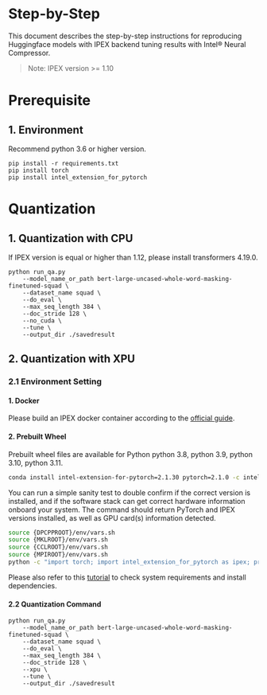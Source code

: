 Step-by-Step
============
This document describes the step-by-step instructions for reproducing Huggingface models with IPEX backend tuning results with Intel® Neural Compressor.
> Note: IPEX version >= 1.10

# Prerequisite

## 1. Environment
Recommend python 3.6 or higher version.
```shell
pip install -r requirements.txt
pip install torch
pip install intel_extension_for_pytorch
```

# Quantization

## 1. Quantization with CPU
If IPEX version is equal or higher than 1.12, please install transformers 4.19.0.
```shell
python run_qa.py 
    --model_name_or_path bert-large-uncased-whole-word-masking-finetuned-squad \
    --dataset_name squad \
    --do_eval \
    --max_seq_length 384 \
    --doc_stride 128 \
    --no_cuda \
    --tune \
    --output_dir ./savedresult
```

## 2. Quantization with XPU
### 2.1 Environment Setting
#### 1. Docker
Please build an IPEX docker container according to the [official guide](https://intel.github.io/intel-extension-for-pytorch/index.html#installation?platform=gpu&version=v2.1.30%2bxpu&os=linux%2fwsl2&package=docker).
#### 2. Prebuilt Wheel
Prebuilt wheel files are available for Python python 3.8, python 3.9, python 3.10, python 3.11.
```bash
conda install intel-extension-for-pytorch=2.1.30 pytorch=2.1.0 -c intel -c conda-forge
```
You can run a simple sanity test to double confirm if the correct version is installed, and if the software stack can get correct hardware information onboard your system. The command should return PyTorch and IPEX versions installed, as well as GPU card(s) information detected.
```bash
source {DPCPPROOT}/env/vars.sh
source {MKLROOT}/env/vars.sh
source {CCLROOT}/env/vars.sh
source {MPIROOT}/env/vars.sh
python -c "import torch; import intel_extension_for_pytorch as ipex; print(torch.__version__); print(ipex.__version__); [print(f'[{i}]: {torch.xpu.get_device_properties(i)}') for i in range(torch.xpu.device_count())];"
```
Please also refer to this [tutorial](https://intel.github.io/intel-extension-for-pytorch/index.html#installation?platform=gpu&version=v2.1.30%2bxpu&os=linux%2fwsl2&package=conda) to check system requirements and install dependencies.

#### 2.2 Quantization Command
```shell
python run_qa.py 
    --model_name_or_path bert-large-uncased-whole-word-masking-finetuned-squad \
    --dataset_name squad \
    --do_eval \
    --max_seq_length 384 \
    --doc_stride 128 \
    --xpu \
    --tune \
    --output_dir ./savedresult
```
